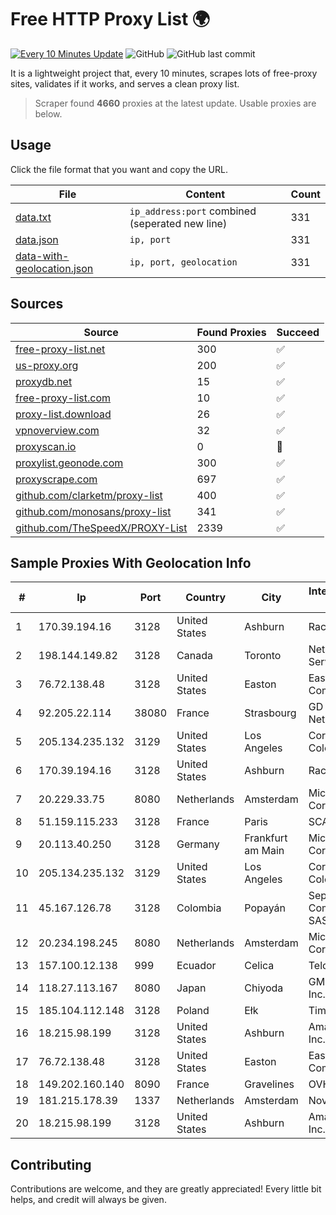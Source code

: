 
# Free HTTP Proxy List 🌍

[![Every 10 Minutes Update](https://github.com/mertguvencli/http-proxy-list/actions/workflows/main.yml/badge.svg?branch=main)](https://github.com/mertguvencli/http-proxy-list/actions/workflows/main.yml)
![GitHub](https://img.shields.io/github/license/mertguvencli/http-proxy-list)
![GitHub last commit](https://img.shields.io/github/last-commit/mertguvencli/http-proxy-list)

It is a lightweight project that, every 10 minutes, scrapes lots of free-proxy sites, validates if it works, and serves a clean proxy list.


> Scraper found **4660** proxies at the latest update. Usable proxies are below.

## Usage

Click the file format that you want and copy the URL.


|File|Content|Count|
|----|-------|-----|
|[data.txt](https://raw.githubusercontent.com/mertguvencli/http-proxy-list/main/proxy-list/data.txt)|`ip_address:port` combined (seperated new line)|331|
|[data.json](https://raw.githubusercontent.com/mertguvencli/http-proxy-list/main/proxy-list/data.json)|`ip, port`|331|
|[data-with-geolocation.json](https://raw.githubusercontent.com/mertguvencli/http-proxy-list/main/proxy-list/data-with-geolocation.json)|`ip, port, geolocation`|331|

## Sources

|Source|Found Proxies|Succeed|
|------|-------------|-------|
|[free-proxy-list.net](https://free-proxy-list.net)|300|✅|
|[us-proxy.org](https://www.us-proxy.org)|200|✅|
|[proxydb.net](http://proxydb.net)|15|✅|
|[free-proxy-list.com](https://free-proxy-list.com/?page=&port=&type%5B%5D=http&type%5B%5D=https&up_time=0&search=Search)|10|✅|
|[proxy-list.download](https://www.proxy-list.download/HTTP)|26|✅|
|[vpnoverview.com](https://vpnoverview.com/privacy/anonymous-browsing/free-proxy-servers)|32|✅|
|[proxyscan.io](https://www.proxyscan.io)|0|🚫|
|[proxylist.geonode.com](https://proxylist.geonode.com/api/proxy-list?limit=300&page=1&sort_by=lastChecked&sort_type=desc&protocols=http,https)|300|✅|
|[proxyscrape.com](https://api.proxyscrape.com/v2/?request=displayproxies&protocol=http&timeout=10000&country=all&ssl=all&anonymity=all)|697|✅|
|[github.com/clarketm/proxy-list](https://raw.githubusercontent.com/clarketm/proxy-list/master/proxy-list-raw.txt)|400|✅|
|[github.com/monosans/proxy-list](https://raw.githubusercontent.com/monosans/proxy-list/main/proxies/http.txt)|341|✅|
|[github.com/TheSpeedX/PROXY-List](https://raw.githubusercontent.com/TheSpeedX/PROXY-List/master/http.txt)|2339|✅|


## Sample Proxies With Geolocation Info

|#|Ip|Port|Country|City|Internet Service Provider|
|-|--|----|-------|----|-------------------------|
|1|170.39.194.16|3128|United States|Ashburn|Rackdog, LLC|
|2|198.144.149.82|3128|Canada|Toronto|Netminders Server Hosting|
|3|76.72.138.48|3128|United States|Easton|Easton Utilities Commission|
|4|92.205.22.114|38080|France|Strasbourg|GD MASS Network|
|5|205.134.235.132|3129|United States|Los Angeles|Corporate Colocation Inc|
|6|170.39.194.16|3128|United States|Ashburn|Rackdog, LLC|
|7|20.229.33.75|8080|Netherlands|Amsterdam|Microsoft Corporation|
|8|51.159.115.233|3128|France|Paris|SCALEWAY|
|9|20.113.40.250|3128|Germany|Frankfurt am Main|Microsoft Corporation|
|10|205.134.235.132|3129|United States|Los Angeles|Corporate Colocation Inc|
|11|45.167.126.78|3128|Colombia|Popayán|Sepcom Comunicaciones SAS|
|12|20.234.198.245|8080|Netherlands|Amsterdam|Microsoft Corporation|
|13|157.100.12.138|999|Ecuador|Celica|Telconet S.A|
|14|118.27.113.167|8080|Japan|Chiyoda|GMO Internet, Inc.|
|15|185.104.112.148|3128|Poland|Ełk|Timeweb-Artnet|
|16|18.215.98.199|3128|United States|Ashburn|Amazon.com, Inc.|
|17|76.72.138.48|3128|United States|Easton|Easton Utilities Commission|
|18|149.202.160.140|8090|France|Gravelines|OVH SAS|
|19|181.215.178.39|1337|Netherlands|Amsterdam|NovoServe B.V.|
|20|18.215.98.199|3128|United States|Ashburn|Amazon.com, Inc.|



## Contributing

Contributions are welcome, and they are greatly appreciated! Every
little bit helps, and credit will always be given.


